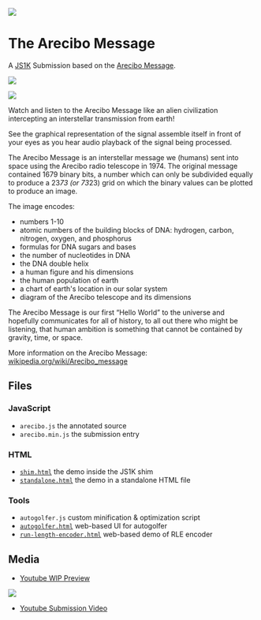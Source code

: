 ![](http://i.imgur.com/i639b9Z.png)

# The Arecibo Message

A [JS1K](http://js1k.com/2017-magic/) Submission based on the [Arecibo Message](https://en.wikipedia.org/wiki/Arecibo_message).

![](arecibo.gif)

![](http://i.imgur.com/jX9BFDS.png)

Watch and listen to the Arecibo Message like an alien civilization intercepting an interstellar transmission from earth!

See the graphical representation of the signal assemble itself in front of your eyes as you hear audio playback of the signal being processed.

The Arecibo Message is an interstellar message we (humans) sent into space using the Arecibo radio telescope in 1974. The original message contained 1679 binary bits, a number which can only be subdivided equally to produce a 23*73 (or 73*23) grid on which the binary values can be plotted to produce an image.

The image encodes:

- numbers 1-10
- atomic numbers of the building blocks of DNA: hydrogen, carbon, nitrogen, oxygen, and phosphorus
- formulas for DNA sugars and bases
- the number of nucleotides in DNA
- the DNA double helix
- a human figure and his dimensions
- the human population of earth
- a chart of earth's location in our solar system
- diagram of the Arecibo telescope and its dimensions

The Arecibo Message is our first “Hello World” to the universe and hopefully communicates for all of history, to all out there who might be listening, that human ambition is something that cannot be contained by gravity, time, or space.

More information on the Arecibo Message: [wikipedia.org/wiki/Arecibo_message](https://en.wikipedia.org/wiki/Arecibo_message)

## Files

### JavaScript

- `arecibo.js` the annotated source
- `arecibo.min.js` the submission entry

### HTML

- [`shim.html`](https://tomhodgins.github.io/js1k-arecibo/shim.html) the demo inside the JS1K shim
- [`standalone.html`](https://tomhodgins.github.io/js1k-arecibo/standalone.html) the demo in a standalone HTML file


### Tools

- `autogolfer.js` custom minification & optimization script
- [`autogolfer.html`](https://tomhodgins.github.io/js1k-arecibo/tools/autogolfer.html) web-based UI for autogolfer
- [`run-length-encoder.html`](https://tomhodgins.github.io/js1k-arecibo/tools/run-length-encoder.html) web-based demo of RLE encoder


## Media

- [Youtube WIP Preview](https://www.youtube.com/watch?v=99tts6_DnDg)

[![](http://i.imgur.com/X9imOqu.png)](https://youtu.be/me2VWmGubok)

- [Youtube Submission Video](https://youtu.be/me2VWmGubok)